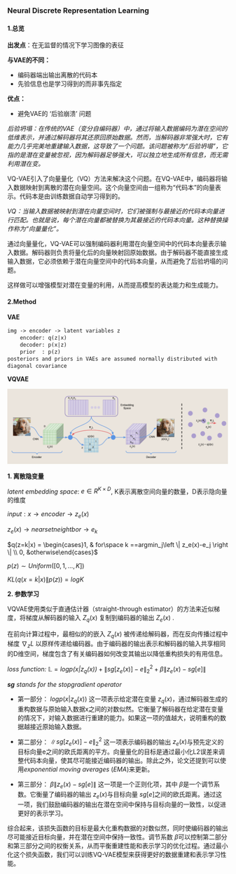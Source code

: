 ### Neural Discrete Representation Learning

#### 1.总览

**出发点**：在无监督的情况下学习图像的表征

**与VAE的不同：**

- 编码器端出输出离散的代码本
- 先验信息也是学习得到的而非事先指定

**优点：**

- 避免VAE的 ‘后验崩溃’ 问题

*后验坍塌：在传统的VAE（变分自编码器）中，通过将输入数据编码为潜在空间的低维表示，并通过解码器将其还原回原始数据。然而，当解码器非常强大时，它有能力几乎完美地重建输入数据，这导致了一个问题。该问题被称为“后验坍塌”，它指的是潜在变量被忽视，因为解码器足够强大，可以独立地生成所有信息，而无需利用潜在变。*

VQ-VAE引入了向量量化（VQ）方法来解决这个问题。在VQ-VAE中，编码器将输入数据映射到离散的潜在向量空间。这个向量空间由一组称为“代码本”的向量表示。代码本是由训练数据自动学习得到的。

*VQ：当输入数据被映射到潜在向量空间时，它们被强制与最接近的代码本向量进行匹配。也就是说，每个潜在向量都被替换为其最接近的代码本向量。这种替换操作称为“向量量化”。*

通过向量量化，VQ-VAE可以强制编码器利用潜在向量空间中的代码本向量表示输入数据。解码器则负责将量化后的向量映射回原始数据。由于解码器不能直接生成输入数据，它必须依赖于潜在向量空间中的代码本向量，从而避免了后验坍塌的问题。

这样做可以增强模型对潜在变量的利用，从而提高模型的表达能力和生成能力。

#### 2.Method

**VAE**

```
img -> encoder -> latent variables z
	encoder: q(z|x) 
	decoder: p(x|z)
	prior  : p(z)
posteriors and priors in VAEs are assumed normally distributed with diagonal covariance
```

**VQVAE**

![arch](./imgs/vqvae.png)

**1. 离散隐变量**

*latent embedding space*: $e \in R^{K\times D}$, K表示离散空间向量的数量，D表示隐向量的维度

$input:x \rightarrow encoder \rightarrow z_e(x)$

$z_e(x) \rightarrow nearset neightbor \rightarrow e_k$

$q(z=k|x) = \begin{cases}1, & for\space k ==argmin_j\left \| z_e(x)-e_j \right \| \\ 0, &otherwise\end{cases}$

$p(z) \sim Uniform([0, 1, \dots , K])$ 

$KL(q(x=k|x)\|p(z)) = \mathit{logK}$



**2. 参数学习**

VQVAE使用类似于直通估计器（straight-through estimator）的方法来近似梯度，将梯度从解码器的输入 $Z_q(x)$ 复制到编码器的输出 $Z_e(x)$ .

在前向计算过程中，最相似的的嵌入 $Z_q(x)$ 被传递给解码器，而在反向传播过程中梯度 $\nabla_z L$ 以原样传递给编码器。由于编码器的输出表示和解码器的输入共享相同的D维空间，梯度包含了有关编码器如何改变其输出以降低重构损失的有用信息。

*loss function:* $\mathbb{L} = log \mathit{p(x|z_q(x))} + \left \| sg[z_e(x)] -e\right \|^2_2 +\beta \left \| z_e(x) -sg[e] \right \|$

***sg** stands for the stopgradient operator*

- 第一部分： $log p(x|z_q(x))$
  这一项表示给定潜在变量 $z_q(x)$，通过解码器生成的重构数据与原始输入数据x之间的对数似然。它衡量了解码器在给定潜在变量的情况下，对输入数据进行重建的能力。如果这一项的值越大，说明重构的数据越接近原始输入数据。

- 第二部分： $\left \| sg[z_e(x)] -e\right \|^2_2$
  这一项表示编码器的输出 $z_e(x)$与预先定义的目标向量e之间的欧氏距离的平方。向量量化的目标是通过最小化L2误差来调整代码本向量，使其尽可能接近编码器的输出。除此之外，论文还提到可以使用*exponential moving averages* (*EMA*)来更新。

- 第三部分： $\beta \left \| z_e(x) -sg[e] \right \|$
  这一项是一个正则化项，其中 $\beta$是一个调节系数。它衡量了编码器的输出 $z_e(x)$与目标向量 $sg[e]$之间的欧氏距离。通过这一项，我们鼓励编码器的输出在潜在空间中保持与目标向量的一致性，以促进更好的表示学习。

综合起来，该损失函数的目标是最大化重构数据的对数似然，同时使编码器的输出尽可能接近目标向量，并在潜在空间中保持一致性。调节系数 $\beta$可以控制第二部分和第三部分之间的权衡关系，从而平衡重建性能和表示学习的优化过程。通过最小化这个损失函数，我们可以训练VQ-VAE模型来获得更好的数据重建和表示学习性能。

[1]: https://arxiv.org/abs/1711.00937	"Neural Discrete Representation Learning"

